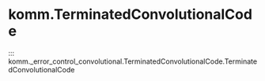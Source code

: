 # komm.TerminatedConvolutionalCode

::: komm._error_control_convolutional.TerminatedConvolutionalCode.TerminatedConvolutionalCode
